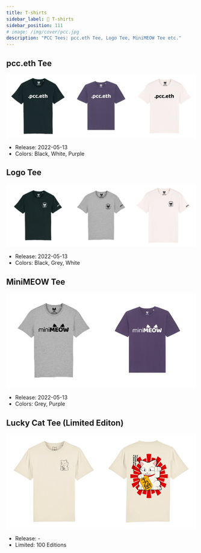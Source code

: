 ```yaml
---
title: T-shirts
sidebar_label: 👕 T-shirts
sidebar_position: 111
# image: /img/cover/pcc.jpg
description: "PCC Tees: pcc.eth Tee, Logo Tee, MiniMEOW Tee etc."
---
```


## pcc.eth Tee

![](./assets/t-shirts/pccdoteth-tee.jpg)

- Release: 2022-05-13
- Colors: Black, White, Purple

## Logo Tee

![](./assets/t-shirts/logo-tee.jpg)

- Release: 2022-05-13
- Colors: Black, Grey, White

## MiniMEOW Tee

![](./assets/t-shirts/minimeow-tee.jpg)

- Release: 2022-05-13
- Colors: Grey, Purple

## Lucky Cat Tee (Limited Editon)

![](./assets/t-shirts/luckycat-tee.jpg)

- Release: -
- Limited: 100 Editions